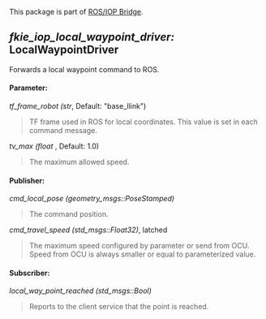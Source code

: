 This package is part of [ROS/IOP Bridge](https://github.com/fkie/iop_core/blob/master/README.md).


## _fkie_iop_local_waypoint_driver:_ LocalWaypointDriver

Forwards a local waypoint command to ROS.

#### Parameter:

_tf_frame_robot (str_, Default: "base_llink")

> TF frame used in ROS for local coordinates. This value is set in each command message.

_tv_max (float_ , Default: 1.0)

> The maximum allowed speed.

#### Publisher:

_cmd_local_pose (geometry_msgs::PoseStamped)_

> The command position.

_cmd_travel_speed (std_msgs::Float32)_, latched

> The maximum speed configured by parameter or send from OCU. Speed from OCU is always smaller or equal to parameterized value.

#### Subscriber:

_local_way_point_reached (std_msgs::Bool)_

> Reports to the client service that the point is reached.

